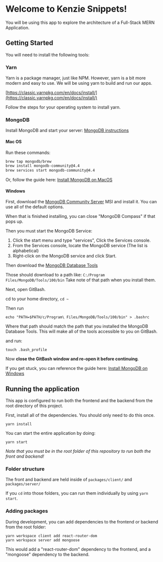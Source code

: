 
# Welcome to Kenzie Snippets!

You will be using this app to explore the architecture of a Full-Stack MERN Application.  

## Getting Started

You will need to install the following tools: 

### Yarn

Yarn is a package manager, just like NPM.  However, yarn is a bit more modern and easy to use.  We will be using yarn to build and run our apps.

[https://classic.yarnpkg.com/en/docs/install/](https://classic.yarnpkg.com/en/docs/install/)

Follow the steps for your operating system to install yarn.  

### MongoDB

Install MongoDB and start your server: [MongoDB instructions](https://docs.mongodb.com/manual/administration/install-community/)

#### Mac OS

Run these commands: 

```bash
brew tap mongodb/brew
brew install mongodb-community@4.4
brew services start mongodb-community@4.4
```

Or, follow the guide here: [Install MongoDB on MacOS](https://docs.mongodb.com/manual/tutorial/install-mongodb-on-os-x/)

#### Windows

First, download the [MongoDB Community Server](https://fastdl.mongodb.org/windows/mongodb-windows-x86_64-4.4.6-signed.msi) MSI and install it.  You can use all of the default options. 

When that is finished installing, you can close "MongoDB Compass" if that pops up.  

Then you must start the MongoDB Service:

1. Click the start menu and type "services", Click the Services console.
2. From the Services console, locate the MongoDB service (The list is alphabetical)
3. Right-click on the MongoDB service and click Start.

Then download the [MongoDB Database Tools](https://fastdl.mongodb.org/tools/db/mongodb-database-tools-windows-x86_64-100.3.1.msi)

Those should download to a path like: `C:/Program Files/MongoDB/Tools/100/bin`  Take note of that path when you install them.

Next, open GitBash.  

cd to your home directory, `cd ~`

Then run 

`echo "PATH=$PATH/c/Program\ Files/MongoDB/Tools/100/bin" > .bashrc`

Where that path should match the path that you installed the MongoDB Database Tools.  This will make all of the tools accessible to you on GitBash.

and run:

`touch .bash_profile`

Now **close the GitBash window and re-open it before continuing**.

If you get stuck, you can reference the guide here: [Install MongoDB on Windows](https://docs.mongodb.com/manual/tutorial/install-mongodb-on-windows/)


## Running the application

This app is configured to run both the frontend and the backend from the root directory of this project.

First, install all of the dependencies.  You should only need to do this once.

```
yarn install
```

You can start the entire application by doing: 

```
yarn start
```

_Note that you must be in the root folder of this repository to run both the front and backend!_

### Folder structure

The front and backend are held inside of `packages/client/` and `packages/server/`

If you `cd` into those folders, you can run them individually by using `yarn start`. 


### Adding packages
During development, you can add dependencies to the frontend or backend from the root folder:
```
yarn workspace client add react-router-dom 
yarn workspace server add mongoose
```

This would add a "react-router-dom" dependency to the frontend, and a "mongoose" dependency to the backend. 


